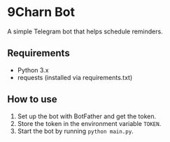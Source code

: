 # 9Charn Bot
A simple Telegram bot that helps schedule reminders.

## Requirements
- Python 3.x
- requests (installed via requirements.txt)

## How to use
1. Set up the bot with BotFather and get the token.
2. Store the token in the environment variable `TOKEN`.
3. Start the bot by running `python main.py`.
